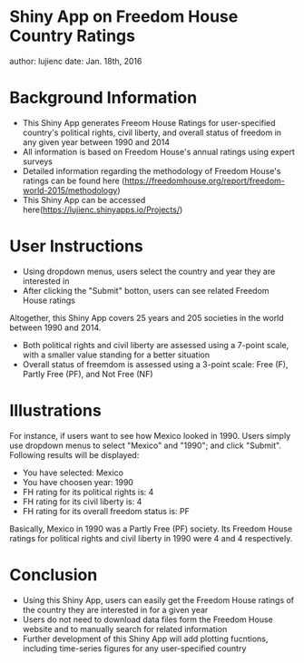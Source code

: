 Shiny App on Freedom House Country Ratings
========================================================
author: lujienc
date: Jan. 18th, 2016

Background Information
========================================================
- This Shiny App generates Freeom House Ratings for user-specified country's political rights, civil liberty, and overall status of freedom in any given year between 1990 and 2014 
- All information is based on Freedom House's annual ratings using expert surveys
- Detailed information regarding the methodology of Freedom House's ratings can be found here (https://freedomhouse.org/report/freedom-world-2015/methodology)
- This Shiny App can be accessed here(https://lujienc.shinyapps.io/Projects/)

User Instructions
========================================================

- Using dropdown menus, users select the country and year they are interested in
- After clicking the "Submit" botton, users can see related Freedom House ratings

Altogether, this Shiny App covers 25 years and 205 societies in the world between 1990 and 2014.
- Both political rights and civil liberty are assessed using a 7-point scale, with a smaller value standing for a better situation
- Overall status of freemdom is assessed using a 3-point scale: Free (F), Partly Free (PF), and Not Free (NF)

Illustrations
========================================================
For instance, if users want to see how Mexico looked in 1990. Users simply use dropdown menus to select "Mexico" and "1990"; and click "Submit". Following results will be displayed:

- You have selected: Mexico
- You have choosen year: 1990
- FH rating for its political rights is: 4
- FH rating for its civil liberty is: 4
- FH rating for its overall freedom status is: PF

Basically, Mexico in 1990 was a Partly Free (PF) society. Its Freedom House ratings for political rights and civil liberty in 1990 were 4 and 4 respectively.

Conclusion
========================================================
- Using this Shiny App, users can easily get the Freedom House ratings of the country they are interested in for a given year
- Users do not need to download data files form the Freedom House website and to manually search for related information
- Further development of this Shiny App will add plotting fucntions, including time-series figures for any user-specified country
